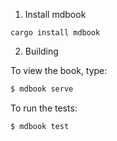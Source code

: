1. Install mdbook

```
cargo install mdbook
```

2. Building

To view the book, type:

```bash
$ mdbook serve
```


To run the tests:

```bash
$ mdbook test
```